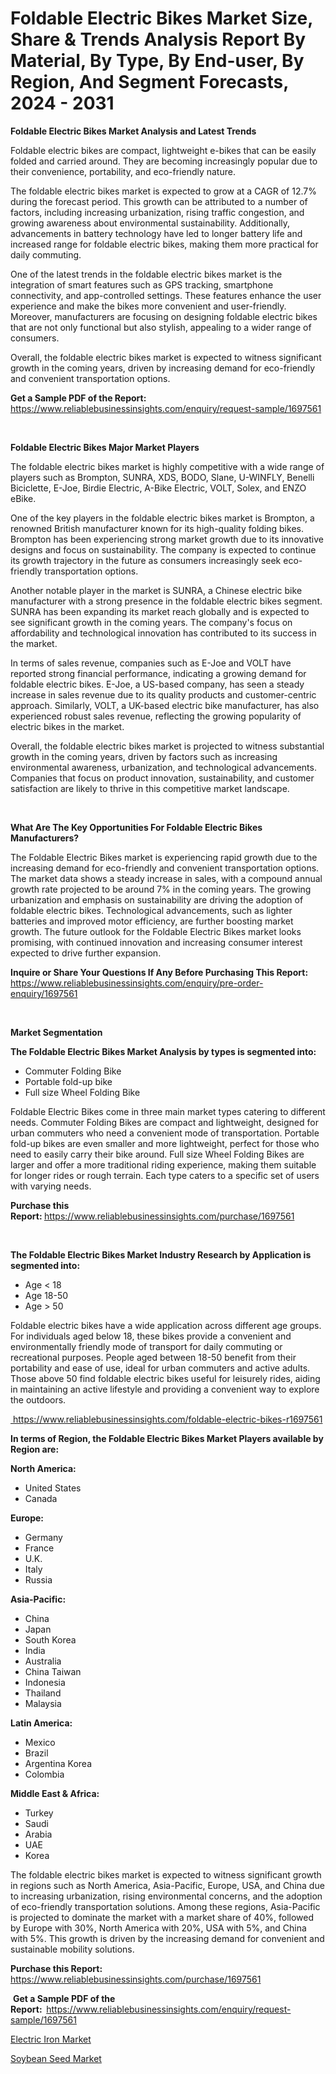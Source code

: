 <p><h1>Foldable Electric Bikes Market Size, Share & Trends Analysis Report By Material, By Type, By End-user, By Region, And Segment Forecasts, 2024 - 2031</h1></p><p><strong>Foldable Electric Bikes Market Analysis and Latest Trends</strong></p>
<p><p>Foldable electric bikes are compact, lightweight e-bikes that can be easily folded and carried around. They are becoming increasingly popular due to their convenience, portability, and eco-friendly nature. </p><p>The foldable electric bikes market is expected to grow at a CAGR of 12.7% during the forecast period. This growth can be attributed to a number of factors, including increasing urbanization, rising traffic congestion, and growing awareness about environmental sustainability. Additionally, advancements in battery technology have led to longer battery life and increased range for foldable electric bikes, making them more practical for daily commuting.</p><p>One of the latest trends in the foldable electric bikes market is the integration of smart features such as GPS tracking, smartphone connectivity, and app-controlled settings. These features enhance the user experience and make the bikes more convenient and user-friendly. Moreover, manufacturers are focusing on designing foldable electric bikes that are not only functional but also stylish, appealing to a wider range of consumers.</p><p>Overall, the foldable electric bikes market is expected to witness significant growth in the coming years, driven by increasing demand for eco-friendly and convenient transportation options.</p></p>
<p><strong>Get a Sample PDF of the Report:&nbsp;</strong> <a href="https://www.reliablebusinessinsights.com/enquiry/request-sample/1697561">https://www.reliablebusinessinsights.com/enquiry/request-sample/1697561</a></p>
<p>&nbsp;</p>
<p><strong>Foldable Electric Bikes Major Market Players</strong></p>
<p><p>The foldable electric bikes market is highly competitive with a wide range of players such as Brompton, SUNRA, XDS, BODO, Slane, U-WINFLY, Benelli Biciclette, E-Joe, Birdie Electric, A-Bike Electric, VOLT, Solex, and ENZO eBike.</p><p>One of the key players in the foldable electric bikes market is Brompton, a renowned British manufacturer known for its high-quality folding bikes. Brompton has been experiencing strong market growth due to its innovative designs and focus on sustainability. The company is expected to continue its growth trajectory in the future as consumers increasingly seek eco-friendly transportation options.</p><p>Another notable player in the market is SUNRA, a Chinese electric bike manufacturer with a strong presence in the foldable electric bikes segment. SUNRA has been expanding its market reach globally and is expected to see significant growth in the coming years. The company's focus on affordability and technological innovation has contributed to its success in the market.</p><p>In terms of sales revenue, companies such as E-Joe and VOLT have reported strong financial performance, indicating a growing demand for foldable electric bikes. E-Joe, a US-based company, has seen a steady increase in sales revenue due to its quality products and customer-centric approach. Similarly, VOLT, a UK-based electric bike manufacturer, has also experienced robust sales revenue, reflecting the growing popularity of electric bikes in the market.</p><p>Overall, the foldable electric bikes market is projected to witness substantial growth in the coming years, driven by factors such as increasing environmental awareness, urbanization, and technological advancements. Companies that focus on product innovation, sustainability, and customer satisfaction are likely to thrive in this competitive market landscape.</p></p>
<p>&nbsp;</p>
<p><strong>What Are The Key Opportunities For Foldable Electric Bikes Manufacturers?</strong></p>
<p><p>The Foldable Electric Bikes market is experiencing rapid growth due to the increasing demand for eco-friendly and convenient transportation options. The market data shows a steady increase in sales, with a compound annual growth rate projected to be around 7% in the coming years. The growing urbanization and emphasis on sustainability are driving the adoption of foldable electric bikes. Technological advancements, such as lighter batteries and improved motor efficiency, are further boosting market growth. The future outlook for the Foldable Electric Bikes market looks promising, with continued innovation and increasing consumer interest expected to drive further expansion.</p></p>
<p><strong>Inquire or Share Your Questions If Any Before Purchasing This Report:</strong> <a href="https://www.reliablebusinessinsights.com/enquiry/pre-order-enquiry/1697561">https://www.reliablebusinessinsights.com/enquiry/pre-order-enquiry/1697561</a></p>
<p>&nbsp;</p>
<p><strong>Market Segmentation</strong></p>
<p><strong>The Foldable Electric Bikes Market Analysis by types is segmented into:</strong></p>
<p><ul><li>Commuter Folding Bike</li><li>Portable fold-up bike</li><li>Full size Wheel Folding Bike</li></ul></p>
<p><p>Foldable Electric Bikes come in three main market types catering to different needs. Commuter Folding Bikes are compact and lightweight, designed for urban commuters who need a convenient mode of transportation. Portable fold-up bikes are even smaller and more lightweight, perfect for those who need to easily carry their bike around. Full size Wheel Folding Bikes are larger and offer a more traditional riding experience, making them suitable for longer rides or rough terrain. Each type caters to a specific set of users with varying needs.</p></p>
<p><strong>Purchase this Report:&nbsp;</strong><a href="https://www.reliablebusinessinsights.com/purchase/1697561">https://www.reliablebusinessinsights.com/purchase/1697561</a></p>
<p>&nbsp;</p>
<p><strong>The Foldable Electric Bikes Market Industry Research by Application is segmented into:</strong></p>
<p><ul><li>Age < 18</li><li>Age 18-50</li><li>Age > 50</li></ul></p>
<p><p>Foldable electric bikes have a wide application across different age groups. For individuals aged below 18, these bikes provide a convenient and environmentally friendly mode of transport for daily commuting or recreational purposes. People aged between 18-50 benefit from their portability and ease of use, ideal for urban commuters and active adults. Those above 50 find foldable electric bikes useful for leisurely rides, aiding in maintaining an active lifestyle and providing a convenient way to explore the outdoors.</p></p>
<p><a href="https://www.reliablebusinessinsights.com/foldable-electric-bikes-r1697561">&nbsp;https://www.reliablebusinessinsights.com/foldable-electric-bikes-r1697561</a></p>
<p><strong>In terms of Region, the Foldable Electric Bikes Market Players available by Region are:</strong></p>
<p>
    <p> <strong> North America: </strong>
        <ul>
            <li>United States</li>
            <li>Canada</li>
        </ul>
        </p> 
    <p> <strong> Europe: </strong>
        <ul>
            <li>Germany</li>
            <li>France</li>
            <li>U.K.</li>
            <li>Italy</li>
            <li>Russia</li>
        </ul>
        </p> 
    <p> <strong> Asia-Pacific: </strong>
        <ul>
            <li>China</li>
            <li>Japan</li>
            <li>South Korea</li>
            <li>India</li>
            <li>Australia</li>
            <li>China Taiwan</li>
            <li>Indonesia</li>
            <li>Thailand</li>
            <li>Malaysia</li>
        </ul>
        </p> 
    <p> <strong> Latin America: </strong>
        <ul>
            <li>Mexico</li>
            <li>Brazil</li>
            <li>Argentina Korea</li>
            <li>Colombia</li>
        </ul>
        </p> 
    <p> <strong> Middle East & Africa: </strong>
        <ul>
            <li>Turkey</li>
            <li>Saudi</li>
            <li>Arabia</li>
            <li>UAE</li>
            <li>Korea</li>
        </ul>
    </p>
    </p>
<p><p>The foldable electric bikes market is expected to witness significant growth in regions such as North America, Asia-Pacific, Europe, USA, and China due to increasing urbanization, rising environmental concerns, and the adoption of eco-friendly transportation solutions. Among these regions, Asia-Pacific is projected to dominate the market with a market share of 40%, followed by Europe with 30%, North America with 20%, USA with 5%, and China with 5%. This growth is driven by the increasing demand for convenient and sustainable mobility solutions.</p></p>
<p><strong>Purchase this Report: </strong><a href="https://www.reliablebusinessinsights.com/purchase/1697561">https://www.reliablebusinessinsights.com/purchase/1697561</a></p>
<p>&nbsp;<strong>Get a Sample PDF of the Report:&nbsp;&nbsp;</strong><a href="https://www.reliablebusinessinsights.com/enquiry/request-sample/1697561">https://www.reliablebusinessinsights.com/enquiry/request-sample/1697561</a></p>
<p><strong></strong></p>
<p><p><a href="https://view.publitas.com/reportprime-1/electric-iron-market-industry-trends-and-forecast-for-period-from-2024-to-2031/">Electric Iron Market</a></p><p><a href="https://github.com/maesanjaya8/Market-Research-Report-List-1/blob/main/soybean-seed-market.md">Soybean Seed Market</a></p></p>